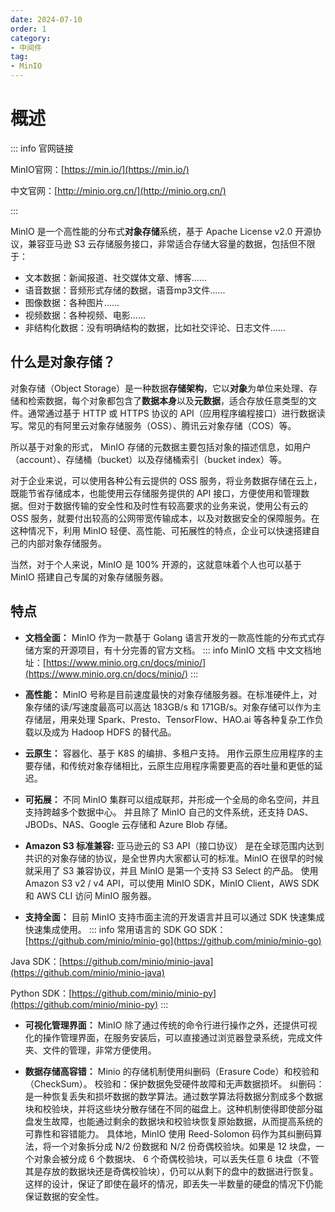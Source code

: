 ```yaml
---
date: 2024-07-10
order: 1
category:
- 中间件
tag:
- MinIO
---
```


# 概述

::: info 官网链接

MinIO官网：[https://min.io/](https://min.io/)

中文官网：[http://minio.org.cn/](http://minio.org.cn/)

:::

MinIO 是一个高性能的分布式**对象存储**系统，基于 Apache License v2.0 开源协议，兼容亚马逊 S3 云存储服务接口，非常适合存储大容量的数据，包括但不限于：

- 文本数据：新闻报道、社交媒体文章、博客......
- 语音数据：音频形式存储的数据，语音mp3文件......
- 图像数据：各种图片......
- 视频数据：各种视频、电影......
- 非结构化数据：没有明确结构的数据，比如社交评论、日志文件......

## 什么是对象存储？

对象存储（Object Storage）是一种数据**存储架构**，它以**对象**为单位来处理、存储和检索数据，每个对象都包含了**数据本身**以及**元数据**，适合存放任意类型的文件。通常通过基于 HTTP 或 HTTPS 协议的 API（应用程序编程接口）进行数据读写。常见的有阿里云对象存储服务（OSS）、腾讯云对象存储（COS）等。

所以基于对象的形式， MinIO 存储的元数据主要包括对象的描述信息，如用户（account）、存储桶（bucket）以及存储桶索引（bucket index）等。

对于企业来说，可以使用各种公有云提供的 OSS 服务，将业务数据存储在云上，既能节省存储成本，也能使用云存储服务提供的 API 接口，方便使用和管理数据。但对于数据传输的安全性和及时性有较高要求的业务来说，使用公有云的 OSS 服务，就要付出较高的公网带宽传输成本，以及对数据安全的保障服务。在这种情况下，利用 MinIO 轻便、高性能、可拓展性的特点，企业可以快速搭建自己的内部对象存储服务。

当然，对于个人来说，MinIO 是 100% 开源的，这就意味着个人也可以基于 MinIO 搭建自己专属的对象存储服务器。

## 特点

- **文档全面：**
MinIO 作为一款基于 Golang 语言开发的一款高性能的分布式式存储方案的开源项目，有十分完善的官方文档。
::: info MinIO 文档
中文文档地址：[https://www.minio.org.cn/docs/minio/](https://www.minio.org.cn/docs/minio/)
:::

- **高性能：**
MinIO 号称是目前速度最快的对象存储服务器。在标准硬件上，对象存储的读/写速度最高可以高达 183GB/s 和 171GB/s。对象存储可以作为主存储层，用来处理 Spark、Presto、TensorFlow、HAO.ai 等各种复杂工作负载以及成为 Hadoop HDFS 的替代品。

- **云原生：**
容器化、基于 K8S 的编排、多租户支持。
用作云原生应用程序的主要存储，和传统对象存储相比，云原生应用程序需要更高的吞吐量和更低的延迟。

- **可拓展：**
不同 MinIO 集群可以组成联邦，并形成一个全局的命名空间，并且支持跨越多个数据中心。
并且除了 MinIO 自己的文件系统，还支持 DAS、 JBODs、NAS、Google 云存储和 Azure Blob 存储。

- **Amazon S3 标准兼容:**
亚马逊云的 S3 API（接口协议） 是在全球范围内达到共识的对象存储的协议，是全世界内大家都认可的标准。MinIO 在很早的时候就采用了 S3 兼容协议，并且 MinIO 是第一个支持 S3 Select 的产品。
使用 Amazon S3 v2 / v4 API，可以使用 MinIO SDK，MinIO Client，AWS SDK 和 AWS CLI 访问 MinIO 服务器。

- **支持全面：**
目前 MinIO 支持市面主流的开发语言并且可以通过 SDK 快速集成快速集成使用。
::: info 常用语言的 SDK
GO SDK：[https://github.com/minio/minio-go](https://github.com/minio/minio-go)

Java SDK：[https://github.com/minio/minio-java](https://github.com/minio/minio-java)

Python SDK：[https://github.com/minio/minio-py](https://github.com/minio/minio-py)
:::

- **可视化管理界面：**
MinIO 除了通过传统的命令行进行操作之外，还提供可视化的操作管理界面，在服务安装后，可以直接通过浏览器登录系统，完成文件夹、文件的管理，非常方便使用。

- **数据存储高容错：**
Minio 的存储机制使用纠删码（Erasure Code）和校验和（CheckSum）。
校验和：保护数据免受硬件故障和无声数据损坏。
纠删码：是一种恢复丢失和损坏数据的数学算法。通过数学算法将数据分割成多个数据块和校验块，并将这些块分散存储在不同的磁盘上。这种机制使得即使部分磁盘发生故障，也能通过剩余的数据块和校验块恢复原始数据，从而提高系统的可靠性和容错能力。
具体地，MinIO 使用 Reed-Solomon 码作为其纠删码算法，将一个对象拆分成 N/2 份数据和 N/2 份奇偶校验块。如果是 12 块盘，一个对象会被分成 6 个数据块、 6 个奇偶校验块，可以丢失任意 6 块盘（不管其是存放的数据块还是奇偶校验块），仍可以从剩下的盘中的数据进行恢复。
这样的设计，保证了即使在最坏的情况，即丢失一半数量的硬盘的情况下仍能保证数据的安全性。









